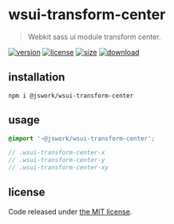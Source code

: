 # wsui-transform-center
> Webkit sass ui module transform center.

[![version][version-image]][version-url]
[![license][license-image]][license-url]
[![size][size-image]][size-url]
[![download][download-image]][download-url]

## installation
```shell
npm i @jswork/wsui-transform-center
```

## usage
```scss
@import '~@jswork/wsui-transform-center';

// .wsui-transform-center-x
// .wsui-transform-center-y
// .wsui-transform-center-xy
```

## license
Code released under [the MIT license](https://github.com/afeiship/wsui-transform-center/blob/master/LICENSE.txt).

[version-image]: https://img.shields.io/npm/v/@jswork/wsui-transform-center
[version-url]: https://npmjs.org/package/@jswork/wsui-transform-center

[license-image]: https://img.shields.io/npm/l/@jswork/wsui-transform-center
[license-url]: https://github.com/afeiship/wsui-transform-center/blob/master/LICENSE.txt

[size-image]: https://img.shields.io/bundlephobia/minzip/@jswork/wsui-transform-center
[size-url]: https://github.com/afeiship/wsui-transform-center/blob/master/dist/wsui-transform-center.min.js

[download-image]: https://img.shields.io/npm/dm/@jswork/wsui-transform-center
[download-url]: https://www.npmjs.com/package/@jswork/wsui-transform-center

